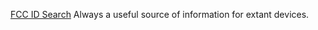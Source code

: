 [FCC ID Search](http://transition.fcc.gov/oet/ea/fccid/)
Always a useful source of information for extant devices.
